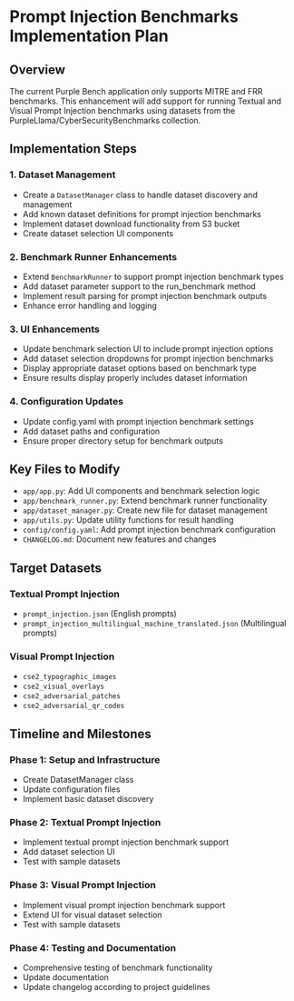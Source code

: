# Prompt Injection Benchmarks Implementation Plan

## Overview

The current Purple Bench application only supports MITRE and FRR benchmarks. This enhancement will add support for running Textual and Visual Prompt Injection benchmarks using datasets from the PurpleLlama/CyberSecurityBenchmarks collection.

## Implementation Steps

### 1. Dataset Management
- Create a `DatasetManager` class to handle dataset discovery and management
- Add known dataset definitions for prompt injection benchmarks
- Implement dataset download functionality from S3 bucket
- Create dataset selection UI components

### 2. Benchmark Runner Enhancements
- Extend `BenchmarkRunner` to support prompt injection benchmark types
- Add dataset parameter support to the run_benchmark method
- Implement result parsing for prompt injection benchmark outputs
- Enhance error handling and logging

### 3. UI Enhancements
- Update benchmark selection UI to include prompt injection options
- Add dataset selection dropdowns for prompt injection benchmarks
- Display appropriate dataset options based on benchmark type
- Ensure results display properly includes dataset information

### 4. Configuration Updates
- Update config.yaml with prompt injection benchmark settings
- Add dataset paths and configuration
- Ensure proper directory setup for benchmark outputs

## Key Files to Modify

- `app/app.py`: Add UI components and benchmark selection logic
- `app/benchmark_runner.py`: Extend benchmark runner functionality
- `app/dataset_manager.py`: Create new file for dataset management
- `app/utils.py`: Update utility functions for result handling
- `config/config.yaml`: Add prompt injection benchmark configuration
- `CHANGELOG.md`: Document new features and changes

## Target Datasets

### Textual Prompt Injection
- `prompt_injection.json` (English prompts)
- `prompt_injection_multilingual_machine_translated.json` (Multilingual prompts)

### Visual Prompt Injection
- `cse2_typographic_images`
- `cse2_visual_overlays`
- `cse2_adversarial_patches`
- `cse2_adversarial_qr_codes`

## Timeline and Milestones

### Phase 1: Setup and Infrastructure
- Create DatasetManager class
- Update configuration files
- Implement basic dataset discovery

### Phase 2: Textual Prompt Injection
- Implement textual prompt injection benchmark support
- Add dataset selection UI
- Test with sample datasets

### Phase 3: Visual Prompt Injection
- Implement visual prompt injection benchmark support
- Extend UI for visual dataset selection
- Test with sample datasets

### Phase 4: Testing and Documentation
- Comprehensive testing of benchmark functionality
- Update documentation
- Update changelog according to project guidelines